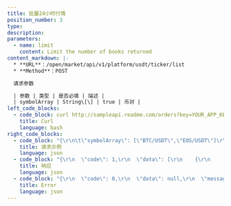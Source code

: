 ```yaml
---
title: 批量24小时行情
position_number: 3
type:
description:
parameters:
  - name: limit
    content: Limit the number of books returned
content_markdown: |-
  * **URL**：/open/market/api/v1/platform/usdt/ticker/list
  * **Method**：POST

  请求参数

  | 参数 | 类型 | 是否必填 | 描述 |
  | symbolArray | String\[\] | true | 币对 |
left_code_blocks:
  - code_block: curl http://sampleapi.readme.com/orders?key=YOUR_APP_KEY
    title: Curl
    language: bash
right_code_blocks:
  - code_block: "{\r\n\t\"symbolArray\": [\"BTC/USDT\",\"EOS/USDT\"]\r\n}"
    title: 请求示例
    language: json
  - code_block: "{\r\n  \"code\": 1,\r\n  \"data\": [\r\n    {\r\n      \"time\": \"1650269906549\",//时间\r\n      \"last\": \"38989\",//价格\r\n      \"change\": \"-3.56\",//涨跌幅\r\n      \"symbol\": \"BTC/USDT\"//币对\r\n    },\r\n    {\r\n      \"time\": \"1650274754627\",\r\n      \"last\": \"1.999\",\r\n      \"change\": \"-21.61\",\r\n      \"symbol\": \"EOS/USDT\"\r\n    }\r\n  ],\r\n  \"message\": \"SUCCESS\"\r\n}"
    title: 响应
    language: json
  - code_block: "{\r\n  \"code\": 0,\r\n  \"data\": null,\r\n  \"message\": \"FAILURE\"\r\n}"
    title: Error
    language: json
---
```

